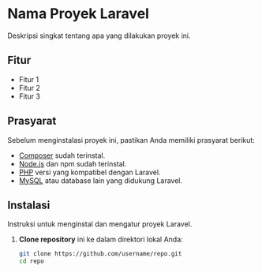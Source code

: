 # Nama Proyek Laravel

Deskripsi singkat tentang apa yang dilakukan proyek ini.

## Fitur

- Fitur 1
- Fitur 2
- Fitur 3

## Prasyarat

Sebelum menginstalasi proyek ini, pastikan Anda memiliki prasyarat berikut:

- [Composer](https://getcomposer.org/) sudah terinstal.
- [Node.js](https://nodejs.org/) dan npm sudah terinstal.
- [PHP](https://www.php.net/) versi yang kompatibel dengan Laravel.
- [MySQL](https://www.mysql.com/) atau database lain yang didukung Laravel.

## Instalasi

Instruksi untuk menginstal dan mengatur proyek Laravel.

1. **Clone repository** ini ke dalam direktori lokal Anda:

   ```sh
   git clone https://github.com/username/repo.git
   cd repo
